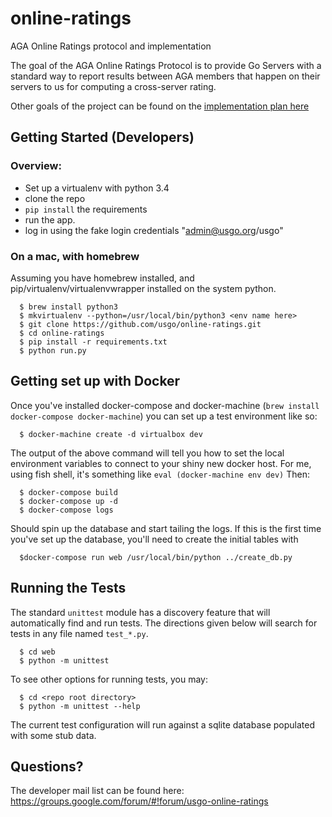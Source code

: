 online-ratings
==============

AGA Online Ratings protocol and implementation

The goal of the AGA Online Ratings Protocol is to provide Go Servers with a standard way to report results between AGA members that happen on their servers to us for computing a cross-server rating.

Other goals of the project can be found on the [implementation plan here](https://docs.google.com/document/d/1XOcpprw0Y8xhHTroYnUU7tt0rN6F3-T4_9sgOeifqwI)


## Getting Started (Developers)
### Overview:
 - Set up a virtualenv with python 3.4
 - clone the repo
 - `pip install` the requirements
 - run the app.
 - log in using the fake login credentials "admin@usgo.org/usgo"

### On a mac, with homebrew
Assuming you have homebrew installed, and pip/virtualenv/virtualenvwrapper installed on the system python.
```
  $ brew install python3
  $ mkvirtualenv --python=/usr/local/bin/python3 <env name here>
  $ git clone https://github.com/usgo/online-ratings.git
  $ cd online-ratings
  $ pip install -r requirements.txt
  $ python run.py
```

## Getting set up with Docker
Once you've installed docker-compose and docker-machine (`brew install docker-compose docker-machine`) you can set up a test environment like so:
```
  $ docker-machine create -d virtualbox dev
```
The output of the above command will tell you how to set the local environment variables to connect to your shiny new docker host.  For me, using fish shell, it's something like `eval (docker-machine env dev)`
Then:
```
  $ docker-compose build
  $ docker-compose up -d
  $ docker-compose logs
```
Should spin up the database and start tailing the logs.  If this is the first time you've set up the database, you'll need to create the initial tables with 
```
  $docker-compose run web /usr/local/bin/python ../create_db.py
```

## Running the Tests
The standard `unittest` module has a discovery feature that will automatically find and run tests.  The directions given below will search for tests in any file named `test_*.py`.
```
  $ cd web
  $ python -m unittest
```
To see other options for running tests, you may:
```
  $ cd <repo root directory>
  $ python -m unittest --help
```

The current test configuration will run against a sqlite database populated with some stub data.

## Questions?
The developer mail list can be found here:
https://groups.google.com/forum/#!forum/usgo-online-ratings
